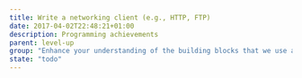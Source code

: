```yaml
---
title: Write a networking client (e.g., HTTP, FTP)
date: 2017-04-02T22:48:21+01:00
description: Programming achievements
parent: level-up
group: "Enhance your understanding of the building blocks that we use as developers"
state: "todo"
---
```

